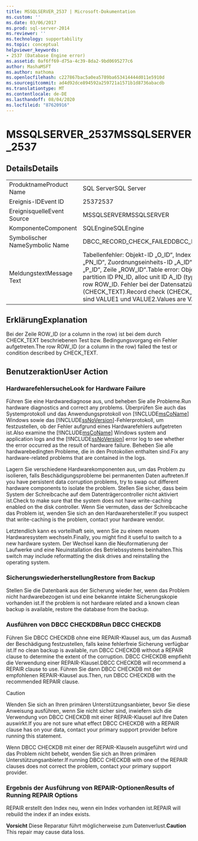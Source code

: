 ```yaml
---
title: MSSQLSERVER_2537 | Microsoft-Dokumentation
ms.custom: ''
ms.date: 03/06/2017
ms.prod: sql-server-2014
ms.reviewer: ''
ms.technology: supportability
ms.topic: conceptual
helpviewer_keywords:
- 2537 (Database Engine error)
ms.assetid: 0af6ff69-d75a-4c39-8da2-9bd0695277c6
author: MashaMSFT
ms.author: mathoma
ms.openlocfilehash: c227867bac5a0ea5789ba653414444d011e5910d
ms.sourcegitcommit: ad4d92dce894592a259721a1571b1d8736abacdb
ms.translationtype: MT
ms.contentlocale: de-DE
ms.lasthandoff: 08/04/2020
ms.locfileid: "87620916"
---
```

# <a name="mssqlserver_2537"></a><span data-ttu-id="6d8cd-102">MSSQLSERVER_2537</span><span class="sxs-lookup"><span data-stu-id="6d8cd-102">MSSQLSERVER_2537</span></span>
    
## <a name="details"></a><span data-ttu-id="6d8cd-103">Details</span><span class="sxs-lookup"><span data-stu-id="6d8cd-103">Details</span></span>  
  
|||  
|-|-|  
|<span data-ttu-id="6d8cd-104">Produktname</span><span class="sxs-lookup"><span data-stu-id="6d8cd-104">Product Name</span></span>|<span data-ttu-id="6d8cd-105">SQL Server</span><span class="sxs-lookup"><span data-stu-id="6d8cd-105">SQL Server</span></span>|  
|<span data-ttu-id="6d8cd-106">Ereignis-ID</span><span class="sxs-lookup"><span data-stu-id="6d8cd-106">Event ID</span></span>|<span data-ttu-id="6d8cd-107">2537</span><span class="sxs-lookup"><span data-stu-id="6d8cd-107">2537</span></span>|  
|<span data-ttu-id="6d8cd-108">Ereignisquelle</span><span class="sxs-lookup"><span data-stu-id="6d8cd-108">Event Source</span></span>|<span data-ttu-id="6d8cd-109">MSSQLSERVER</span><span class="sxs-lookup"><span data-stu-id="6d8cd-109">MSSQLSERVER</span></span>|  
|<span data-ttu-id="6d8cd-110">Komponente</span><span class="sxs-lookup"><span data-stu-id="6d8cd-110">Component</span></span>|<span data-ttu-id="6d8cd-111">SQLEngine</span><span class="sxs-lookup"><span data-stu-id="6d8cd-111">SQLEngine</span></span>|  
|<span data-ttu-id="6d8cd-112">Symbolischer Name</span><span class="sxs-lookup"><span data-stu-id="6d8cd-112">Symbolic Name</span></span>|<span data-ttu-id="6d8cd-113">DBCC_RECORD_CHECK_FAILED</span><span class="sxs-lookup"><span data-stu-id="6d8cd-113">DBCC_RECORD_CHECK_FAILED</span></span>|  
|<span data-ttu-id="6d8cd-114">Meldungstext</span><span class="sxs-lookup"><span data-stu-id="6d8cd-114">Message Text</span></span>|<span data-ttu-id="6d8cd-115">Tabellenfehler: Objekt-ID „O_ID“, Index-ID „I_ID“, Partitions-ID „PN_ID“, Zuordnungseinheits-ID „A_ID“ (TYPE-Typ), Seite „P_ID“, Zeile „ROW_ID“.</span><span class="sxs-lookup"><span data-stu-id="6d8cd-115">Table error: Object ID O_ID, index ID I_ID, partition ID PN_ID, alloc unit ID A_ID (type TYPE), page P_ID, row ROW_ID.</span></span> <span data-ttu-id="6d8cd-116">Fehler bei der Datensatzüberprüfung (CHECK_TEXT).</span><span class="sxs-lookup"><span data-stu-id="6d8cd-116">Record check (CHECK_TEXT) failed.</span></span> <span data-ttu-id="6d8cd-117">Die Werte sind VALUE1 und VALUE2.</span><span class="sxs-lookup"><span data-stu-id="6d8cd-117">Values are VALUE1 and VALUE2.</span></span>|  
  
## <a name="explanation"></a><span data-ttu-id="6d8cd-118">Erklärung</span><span class="sxs-lookup"><span data-stu-id="6d8cd-118">Explanation</span></span>  
 <span data-ttu-id="6d8cd-119">Bei der Zeile ROW_ID (or a column in the row) ist bei dem durch CHECK_TEXT beschriebenen Test bzw. Bedingungsvorgang ein Fehler aufgetreten.</span><span class="sxs-lookup"><span data-stu-id="6d8cd-119">The row ROW_ID (or a column in the row) failed the test or condition described by CHECK_TEXT.</span></span>  
  
## <a name="user-action"></a><span data-ttu-id="6d8cd-120">Benutzeraktion</span><span class="sxs-lookup"><span data-stu-id="6d8cd-120">User Action</span></span>  
  
### <a name="look-for-hardware-failure"></a><span data-ttu-id="6d8cd-121">Hardwarefehlersuche</span><span class="sxs-lookup"><span data-stu-id="6d8cd-121">Look for Hardware Failure</span></span>  
 <span data-ttu-id="6d8cd-122">Führen Sie eine Hardwarediagnose aus, und beheben Sie alle Probleme.</span><span class="sxs-lookup"><span data-stu-id="6d8cd-122">Run hardware diagnostics and correct any problems.</span></span> <span data-ttu-id="6d8cd-123">Überprüfen Sie auch das Systemprotokoll und das Anwendungsprotokoll von [!INCLUDE[msCoName](../../includes/msconame-md.md)] Windows sowie das [!INCLUDE[ssNoVersion](../../includes/ssnoversion-md.md)]-Fehlerprotokoll, um festzustellen, ob der Fehler aufgrund eines Hardwarefehlers aufgetreten ist.</span><span class="sxs-lookup"><span data-stu-id="6d8cd-123">Also examine the [!INCLUDE[msCoName](../../includes/msconame-md.md)] Windows system and application logs and the [!INCLUDE[ssNoVersion](../../includes/ssnoversion-md.md)] error log to see whether the error occurred as the result of hardware failure.</span></span> <span data-ttu-id="6d8cd-124">Beheben Sie alle hardwarebedingten Probleme, die in den Protokollen enthalten sind.</span><span class="sxs-lookup"><span data-stu-id="6d8cd-124">Fix any hardware-related problems that are contained in the logs.</span></span>  
  
 <span data-ttu-id="6d8cd-125">Lagern Sie verschiedene Hardwarekomponenten aus, um das Problem zu isolieren, falls Beschädigungsprobleme bei permanenten Daten auftreten.</span><span class="sxs-lookup"><span data-stu-id="6d8cd-125">If you have persistent data corruption problems, try to swap out different hardware components to isolate the problem.</span></span> <span data-ttu-id="6d8cd-126">Stellen Sie sicher, dass beim System der Schreibcache auf dem Datenträgercontroller nicht aktiviert ist.</span><span class="sxs-lookup"><span data-stu-id="6d8cd-126">Check to make sure that the system does not have write-caching enabled on the disk controller.</span></span> <span data-ttu-id="6d8cd-127">Wenn Sie vermuten, dass der Schreibcache das Problem ist, wenden Sie sich an den Hardwarehersteller.</span><span class="sxs-lookup"><span data-stu-id="6d8cd-127">If you suspect that write-caching is the problem, contact your hardware vendor.</span></span>  
  
 <span data-ttu-id="6d8cd-128">Letztendlich kann es vorteilhaft sein, wenn Sie zu einem neuen Hardwaresystem wechseln.</span><span class="sxs-lookup"><span data-stu-id="6d8cd-128">Finally, you might find it useful to switch to a new hardware system.</span></span> <span data-ttu-id="6d8cd-129">Der Wechsel kann die Neuformatierung der Laufwerke und eine Neuinstallation des Betriebssystems beinhalten.</span><span class="sxs-lookup"><span data-stu-id="6d8cd-129">This switch may include reformatting the disk drives and reinstalling the operating system.</span></span>  
  
### <a name="restore-from-backup"></a><span data-ttu-id="6d8cd-130">Sicherungswiederherstellung</span><span class="sxs-lookup"><span data-stu-id="6d8cd-130">Restore from Backup</span></span>  
 <span data-ttu-id="6d8cd-131">Stellen Sie die Datenbank aus der Sicherung wieder her, wenn das Problem nicht hardwarebezogen ist und eine bekannte intakte Sicherungskopie vorhanden ist.</span><span class="sxs-lookup"><span data-stu-id="6d8cd-131">If the problem is not hardware related and a known clean backup is available, restore the database from the backup.</span></span>  
  
### <a name="run-dbcc-checkdb"></a><span data-ttu-id="6d8cd-132">Ausführen von DBCC CHECKDB</span><span class="sxs-lookup"><span data-stu-id="6d8cd-132">Run DBCC CHECKDB</span></span>  
 <span data-ttu-id="6d8cd-133">Führen Sie DBCC CHECKDB ohne eine REPAIR-Klausel aus, um das Ausmaß der Beschädigung festzustellen, falls keine fehlerfreie Sicherung verfügbar ist.</span><span class="sxs-lookup"><span data-stu-id="6d8cd-133">If no clean backup is available, run DBCC CHECKDB without a REPAIR clause to determine the extent of the corruption.</span></span> <span data-ttu-id="6d8cd-134">DBCC CHECKDB empfiehlt die Verwendung einer REPAIR-Klausel.</span><span class="sxs-lookup"><span data-stu-id="6d8cd-134">DBCC CHECKDB will recommend a REPAIR clause to use.</span></span> <span data-ttu-id="6d8cd-135">Führen Sie dann DBCC CHECKDB mit der empfohlenen REPAIR-Klausel aus.</span><span class="sxs-lookup"><span data-stu-id="6d8cd-135">Then, run DBCC CHECKDB with the recommended REPAIR clause.</span></span>  
  
> [!CAUTION]  
>  <span data-ttu-id="6d8cd-136">Wenden Sie sich an Ihren primären Unterstützungsanbieter, bevor Sie diese Anweisung ausführen, wenn Sie nicht sicher sind, inwiefern sich die Verwendung von DBCC CHECKDB mit einer REPAIR-Klausel auf Ihre Daten auswirkt.</span><span class="sxs-lookup"><span data-stu-id="6d8cd-136">If you are not sure what effect DBCC CHECKDB with a REPAIR clause has on your data, contact your primary support provider before running this statement.</span></span>  
  
 <span data-ttu-id="6d8cd-137">Wenn DBCC CHECKDB mit einer der REPAIR-Klauseln ausgeführt wird und das Problem nicht behebt, wenden Sie sich an Ihren primären Unterstützungsanbieter.</span><span class="sxs-lookup"><span data-stu-id="6d8cd-137">If running DBCC CHECKDB with one of the REPAIR clauses does not correct the problem, contact your primary support provider.</span></span>  
  
### <a name="results-of-running-repair-options"></a><span data-ttu-id="6d8cd-138">Ergebnis der Ausführung von REPAIR-Optionen</span><span class="sxs-lookup"><span data-stu-id="6d8cd-138">Results of Running REPAIR Options</span></span>  
 <span data-ttu-id="6d8cd-139">REPAIR erstellt den Index neu, wenn ein Index vorhanden ist.</span><span class="sxs-lookup"><span data-stu-id="6d8cd-139">REPAIR will rebuild the index if an index exists.</span></span>  
  
 <span data-ttu-id="6d8cd-140">**Vorsicht** Diese Reparatur führt möglicherweise zum Datenverlust.</span><span class="sxs-lookup"><span data-stu-id="6d8cd-140">**Caution** This repair may cause data loss.</span></span>  
  
  

